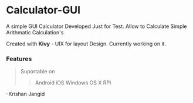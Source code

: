 # Calculator-GUI

A simple GUI Calculator Developed Just for Test.
Allow to Calculate Simple Arithmatic Calculation's

Created with **Kivy** - UIX for layout Design.
Currently working on it.
### Features
>Suportable on
>>Android
>>iOS
>>Windows
>>OS X
>>RPi

-Krishan Jangid
